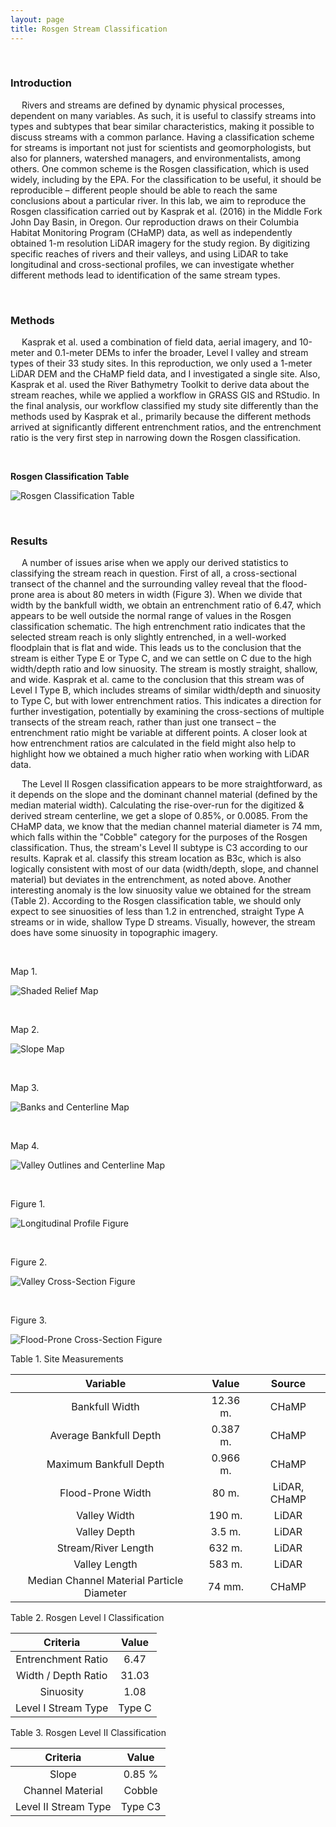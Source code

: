 ```yaml
---
layout: page
title: Rosgen Stream Classification
---
```


&ensp;

### Introduction

&emsp; Rivers and streams are defined by dynamic physical processes, dependent on many variables. As such, it is useful to classify streams into types and subtypes that bear similar characteristics, making it possible to discuss streams with a common parlance. Having a classification scheme for streams is important not just for scientists and geomorphologists, but also for planners, watershed managers, and environmentalists, among others. One common scheme is the Rosgen classification, which is used widely, including by the EPA. For the classification to be useful, it should be reproducible – different people should be able to reach the same conclusions about a particular river. In this lab, we aim to reproduce the Rosgen classification carried out by Kasprak et al. (2016) in the Middle Fork John Day Basin, in Oregon. Our reproduction draws on their Columbia Habitat Monitoring Program (CHaMP) data, as well as independently obtained 1-m resolution LiDAR imagery for the study region. By digitizing specific reaches of rivers and their valleys, and using LiDAR to take longitudinal and cross-sectional profiles, we can investigate whether different methods lead to identification of the same stream types.

&ensp; 

### Methods

&emsp; Kasprak et al. used a combination of field data, aerial imagery, and 10-meter and 0.1-meter DEMs to infer the broader, Level I valley and stream types of their 33 study sites. In this reproduction, we only used a 1-meter LiDAR DEM and the CHaMP field data, and I investigated a single site. Also, Kasprak et al. used the River Bathymetry Toolkit to derive data about the stream reaches, while we applied a workflow in GRASS GIS and RStudio. In the final analysis, our workflow classified my study site differently than the methods used by Kasprak et al., primarily because the different methods arrived at significantly different entrenchment ratios, and the entrenchment ratio is the very first step in narrowing down the Rosgen classification.

&ensp;

**Rosgen Classification Table**

![Rosgen Classification Table](/classtable.png)  

&emsp;

### Results

&emsp; A number of issues arise when we apply our derived statistics to classifying the stream reach in question. First of all, a cross-sectional transect of the channel and the surrounding valley reveal that the flood-prone area is about 80 meters in width (Figure 3). When we divide that width by the bankfull width, we obtain an entrenchment ratio of 6.47, which appears to be well outside the normal range of values in the Rosgen classification schematic. The high entrenchment ratio indicates that the selected stream reach is only slightly entrenched, in a well-worked floodplain that is flat and wide. This leads us to the conclusion that the stream is either Type E or Type C, and we can settle on C due to the high width/depth ratio and low sinuosity. The stream is mostly straight, shallow, and wide. Kasprak et al. came to the conclusion that this stream was of Level I Type B, which includes streams of similar width/depth and sinuosity to Type C, but with lower entrenchment ratios. This indicates a direction for further investigation, potentially by examining the cross-sections of multiple transects of the stream reach, rather than just one transect – the entrenchment ratio might be variable at different points. A closer look at how entrenchment ratios are calculated in the field might also help to highlight how we obtained a much higher ratio when working with LiDAR data.

&emsp; The Level II Rosgen classification appears to be more straightforward, as it depends on the slope and the dominant channel material (defined by the median material width). Calculating the rise-over-run for the digitized & derived stream centerline, we get a slope of 0.85%, or 0.0085. From the CHaMP data, we know that the median channel material diameter is 74 mm, which falls within the "Cobble" category for the purposes of the Rosgen classification. Thus, the stream's Level II subtype is C3 according to our results. Kaprak et al. classify this stream location as B3c, which is also logically consistent with most of our data (width/depth, slope, and channel material) but deviates in the entrenchment, as noted above. Another interesting anomaly is the low sinuosity value we obtained for the stream (Table 2). According to the Rosgen classification table, we should only expect to see sinuosities of less than 1.2 in entrenched, straight Type A streams or in wide, shallow Type D streams. Visually, however, the stream does have some sinuosity in topographic imagery.

&ensp;

Map 1.

![Shaded Relief Map](/hypsomap.png)  

&emsp;

Map 2.

![Slope Map](/slopemap.png)

&emsp;

Map 3.

![Banks and Centerline Map](/bankscentermap.png)

&emsp;

Map 4.

![Valley Outlines and Centerline Map](/valleycentermap.png)

&emsp;

Figure 1.

![Longitudinal Profile Figure](/longitudinalprofile.png)

&emsp;

Figure 2.

![Valley Cross-Section Figure](/crosssection1.png)

&emsp;

Figure 3.

![Flood-Prone Cross-Section Figure](/crosssection2.png)



Table 1. Site Measurements

| Variable | Value | Source |
| :-: | :-: | :-: |
| Bankfull Width | 12.36 m. | CHaMP |
| Average Bankfull Depth | 0.387 m. | CHaMP |
| Maximum Bankfull Depth | 0.966 m. | CHaMP |
| Flood-Prone Width | 80 m. | LiDAR, CHaMP |
| Valley Width | 190 m. | LiDAR |
| Valley Depth | 3.5 m. | LiDAR |
| Stream/River Length | 632 m. | LiDAR |
| Valley Length | 583 m. | LiDAR |
| Median Channel Material Particle Diameter | 74 mm. | CHaMP |


Table 2. Rosgen Level I Classification

| Criteria | Value |
| :-: | :-: |
| Entrenchment Ratio | 6.47 |
| Width / Depth Ratio | 31.03 |
| Sinuosity | 1.08 |
| Level I Stream Type | Type C |


Table 3. Rosgen Level II Classification

| Criteria | Value |
| :-: | :-: |
| Slope | 0.85 % |
| Channel Material | Cobble |
| Level II Stream Type | Type C3 |
